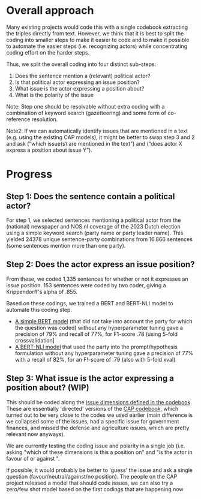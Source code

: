 # Overall approach

Many existing projects would code this with a single codebook extracting the triples directly from text. However, we think that it is best to split the coding into smaller steps to make it easier to code and to make it possible to automate the easier steps (i.e. recognizing actors) while concentrating coding effort on the harder steps. 

Thus, we split the overall coding into four distinct sub-steps:
1. Does the sentence mention a (relevant) political actor?
2. Is that political actor expressing an issue position?
3. What issue is the actor expressing a position about?
4. What is the polarity of the issue

Note: Step one should be resolvable without extra coding with a combination of keyword search (gazetteering) and some form of co-reference resolution. 

Note2: If we can automatically identify issues that are mentioned in a text (e.g. using the existing CAP models), it might be better to swap step 3 and 2 and ask (“which issue(s) are mentioned in the text”) and (“does actor X express a position about issue Y”). 

# Progress

## Step 1: Does the sentence contain a political actor?

For step 1, we selected sentences mentioning a political actor from the (national) newspaper and NOS.nl coverage of the 2023 Dutch election using a simple keyword search (party name or party leader name). 
This yielded 24378 unique sentence-party combinations from 16.866 sentences (some sentences mention more than one party). 

## Step 2: Does the actor express an issue position?

From these, we coded 1,335 sentences for whether or not it expresses an issue position.
153 sentences were coded by two coder, giving a Krippendorff's alpha of .855. 

Based on these codings, we trained a BERT and BERT-NLI model to automate this coding step. 

+ [A simple BERT model](src/data-processing/10_dutch_bert.py) (that did not take into account the party for which the question was coded) without any hyperparameter tuning gave a precision of 79% and recall of 77%, for F1-score .78 (using 5-fold crossvalidation]
+ [A BERT-NLI model](src/data-processing/10_dutch_bert_nli.py) that used the party into the prompt/hypothesis formulation without any hyperparameter tuning gave a precision of 77% with a recall of 82%, for an F!-score of .79 (also with 5-fold xval)

## Step 3: What issue is the actor expressing a position about? (WIP)

This should be coded along the [issue dimensions defined in the codebook](codebook.md). These are essentially 'directed' versions of the [CAP codebook](https://www.comparativeagendas.net/pages/master-codebook), which turned out to be very close to the codes we used earlier (main difference is we collapsed some of the issues, had a specific issue for government finances, and missed the defense and agriculture issues, which are pretty relevant now anyways). 

We are currently testing the coding issue and polarity in a single job (i.e. asking "which of these dimensions is this a position on" and "is the actor in favour of or against <issue>".

If possible, it would probably be better to 'guess' the issue and ask a single question (favour/neutral/against/no position). The people on the CAP project released a model that should code issues, we can also try a zero/few shot model based on the first codings that are happening now
